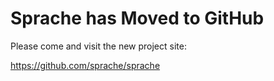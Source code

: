# Sprache has Moved to GitHub #

Please come and visit the new project site:

https://github.com/sprache/sprache